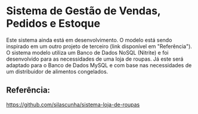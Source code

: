 # Sistema de Gestão de Vendas, Pedidos e Estoque

Este sistema ainda está em desenvolvimento. O modelo está sendo inspirado em um outro projeto de terceiro (link disponível em "Referência"). O sistema modelo utiliza um Banco de Dados NoSQL (Nitrite) e foi desenvolvido para as necessidades de uma loja de roupas. Já este será adaptado para o Banco de Dados MySQL e com base nas necessidades de um distribuidor de alimentos congelados.

## Referência:

https://github.com/silascunha/sistema-loja-de-roupas
